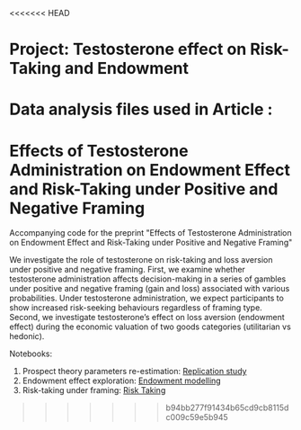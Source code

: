 <<<<<<< HEAD
# Project: Testosterone effect on Risk-Taking and Endowment  
Data analysis files used in Article :
=======
# Effects of Testosterone Administration on Endowment Effect and Risk-Taking under Positive and Negative Framing

Accompanying code for the preprint "Effects of Testosterone Administration on Endowment Effect and Risk-Taking under Positive and Negative Framing"

We investigate the role of testosterone on risk-taking and loss aversion under positive and negative framing. First, we examine whether testosterone administration affects decision-making in a series of gambles under positive and negative framing (gain and loss) associated with various probabilities. Under testosterone administration, we expect participants to show increased risk-seeking behaviours regardless of framing type. 
Second, we investigate testosterone’s effect on loss aversion (endowment effect) during the economic valuation of two goods categories (utilitarian vs hedonic). 

Notebooks:
1) Prospect theory parameters re-estimation: [Replication study](https://github.com/iknyazeva/RiskTestosterone/blob/master/Rieskamp_replication.ipynb)
2) Endowment effect exploration: [Endowment modelling](https://github.com/iknyazeva/RiskTestosterone/blob/master/Endowment_v2.0.ipynb)
3) Risk-taking under framing: [Risk Taking](https://github.com/iknyazeva/RiskTestosterone/blob/master/RiskTakingTestosteroneEffectsCovariates.ipynb)
>>>>>>> b94bb277f91434b65cd9cb8115dc009c59e5b945
